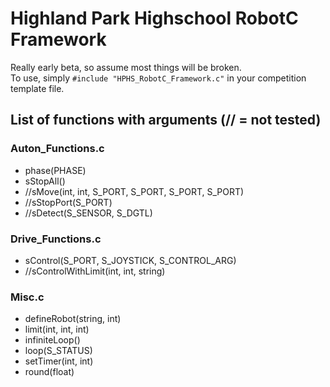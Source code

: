 # Highland Park Highschool RobotC Framework
Really early beta, so assume most things will be broken.  
To use, simply `#include "HPHS_RobotC_Framework.c"` in your competition template file.

## List of functions with arguments (// = not tested)
### Auton_Functions.c
- phase(PHASE)
- sStopAll()
- //sMove(int, int, S_PORT, S_PORT, S_PORT, S_PORT)
- //sStopPort(S_PORT)
- //sDetect(S_SENSOR, S_DGTL)
### Drive_Functions.c
- sControl(S_PORT, S_JOYSTICK, S_CONTROL_ARG)
- //sControlWithLimit(int, int, string)
### Misc.c
- defineRobot(string, int)
- limit(int, int, int)
- infiniteLoop()
- loop(S_STATUS)
- setTimer(int, int)
- round(float)
